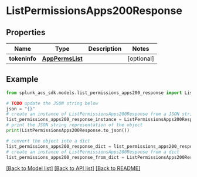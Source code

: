 # ListPermissionsApps200Response


## Properties

Name | Type | Description | Notes
------------ | ------------- | ------------- | -------------
**tokeninfo** | [**AppPermsList**](AppPermsList.md) |  | [optional] 

## Example

```python
from splunk_acs_sdk.models.list_permissions_apps200_response import ListPermissionsApps200Response

# TODO update the JSON string below
json = "{}"
# create an instance of ListPermissionsApps200Response from a JSON string
list_permissions_apps200_response_instance = ListPermissionsApps200Response.from_json(json)
# print the JSON string representation of the object
print(ListPermissionsApps200Response.to_json())

# convert the object into a dict
list_permissions_apps200_response_dict = list_permissions_apps200_response_instance.to_dict()
# create an instance of ListPermissionsApps200Response from a dict
list_permissions_apps200_response_from_dict = ListPermissionsApps200Response.from_dict(list_permissions_apps200_response_dict)
```
[[Back to Model list]](../README.md#documentation-for-models) [[Back to API list]](../README.md#documentation-for-api-endpoints) [[Back to README]](../README.md)


